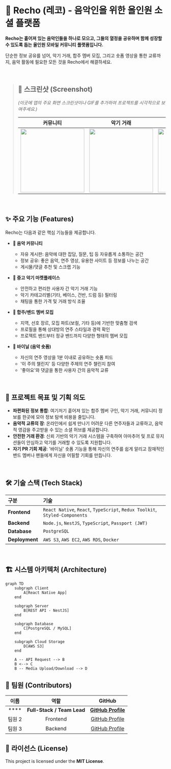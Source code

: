 # 🎵 Recho (레코) - 음악인을 위한 올인원 소셜 플랫폼

**Recho는 흩어져 있는 음악인들을 하나로 모으고, 그들의 열정을 공유하며 함께 성장할 수 있도록 돕는 올인원 모바일 커뮤니티 플랫폼입니다.**

단순한 정보 공유를 넘어, 악기 거래, 합주 멤버 모집, 그리고 숏폼 영상을 통한 교류까지, 음악 활동에 필요한 모든 것을 Recho에서 해결하세요.

<br>

> ## 📸 스크린샷 (Screenshot)
>
> *(이곳에 앱의 주요 화면 스크린샷이나 GIF를 추가하여 프로젝트를 시각적으로 보여주세요.)*
>
> | 커뮤니티 | 악기 거래 | 합주자 모집 | 바이닐 (숏폼) |
> | :---: | :---: | :---: | :---: |
> | <img src="URL_TO_SCREENSHOT" width="200"> | <img src="URL_TO_SCREENSHOT" width="200"> | <img src="URL_TO_SCREENSHOT" width="200"> | <img src="URL_TO_SCREENSHOT" width="200"> |

<br>

## ✨ 주요 기능 (Features)

Recho는 다음과 같은 핵심 기능들을 제공합니다.

* **🎸 음악 커뮤니티**
    * 자유 게시판: 음악에 대한 잡담, 질문, 팁 등 자유롭게 소통하는 공간
    * 정보 공유: 좋은 음악, 연주 영상, 유용한 사이트 등 정보를 나누는 공간
    * 게시물/댓글 추천 및 스크랩 기능

* **🎻 중고 악기 마켓플레이스**
    * 안전하고 편리한 사용자 간 악기 거래 기능
    * 악기 카테고리별(기타, 베이스, 건반, 드럼 등) 필터링
    * 채팅을 통한 가격 및 거래 방식 조율

* **🎤 합주/밴드 멤버 모집**
    * 지역, 선호 장르, 모집 파트(보컬, 기타 등)에 기반한 맞춤형 검색
    * 프로필을 통해 상대방의 연주 스타일과 경력 확인
    * 프로젝트 밴드부터 정규 밴드까지 다양한 형태의 멤버 모집

* **📼 바이닐 (음악 숏폼)**
    * 자신의 연주 영상을 1분 이내로 공유하는 숏폼 피드
    * '이 주의 챌린지' 등 다양한 주제의 연주 챌린지 참여
    * '좋아요'와 댓글을 통한 사용자 간의 음악적 교류

<br>

## 🚀 프로젝트 목표 및 기획 의도

* **파편화된 정보 통합**: 여기저기 흩어져 있는 합주 멤버 구인, 악기 거래, 커뮤니티 정보를 한곳에 모아 정보 탐색 비용을 줄입니다.
* **음악적 교류의 장**: 온라인에서 쉽게 만나기 어려운 다른 연주자들과 교류하고, 음악적 영감을 주고받을 수 있는 소셜 허브를 제공합니다.
* **안전한 거래 환경**: 신뢰 기반의 악기 거래 시스템을 구축하여 아마추어 및 프로 뮤지션들이 안심하고 악기를 거래할 수 있도록 지원합니다.
* **자기 PR 기회 제공**: '바이닐' 숏폼 기능을 통해 자신의 연주를 쉽게 알리고 잠재적인 밴드 멤버나 팬들에게 자신을 어필할 기회를 만듭니다.

<br>

## 🛠️ 기술 스택 (Tech Stack)

| 구분 | 기술 |
| :--- | :--- |
| **Frontend** | `React Native`, `React`, `TypeScript`, `Redux Toolkit`, `Styled-Components` |
| **Backend** | `Node.js`, `NestJS`, `TypeScript`, `Passport (JWT)` |
| **Database** | `PostgreSQL` |
| **Deployment** | `AWS S3`, `AWS EC2`, `AWS RDS`, `Docker` |

<br>

## 🏗️ 시스템 아키텍처 (Architecture)

```mermaid
graph TD
    subgraph Client
        A[React Native App]
    end

    subgraph Server
        B[REST API - NestJS]
    end

    subgraph Database
        C[PostgreSQL / MySQL]
    end

    subgraph Cloud Storage
        D[AWS S3]
    end

    A -- API Request --> B
    B <--> C
    B -- Media Upload/Download --> D
```

## 🤝 팀원 (Contributors)

| 이름 | 역할 | GitHub |
| :---: | :---: | :---: |
| **** | **Full-Stack / Team Lead** | **[GitHub Profile](https://github.com/your-username)** |
| 팀원 2 | Frontend | [GitHub Profile](https://github.com/teammate2) |
| 팀원 3 | Backend | [GitHub Profile](https://github.com/teammate3) |

## 📜 라이선스 (License)

This project is licensed under the **MIT License**.